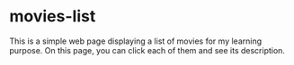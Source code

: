 # movies-list
This is a simple web page displaying a list of movies for my learning purpose. On this page, you can click each of them and see its description.
